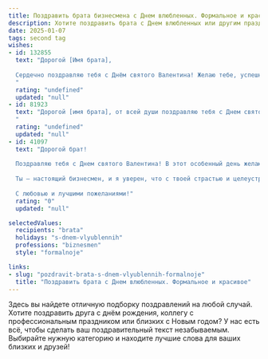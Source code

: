```yaml
---
title: Поздравить брата бизнесмена с Днем влюбленных. Формальное и красивое
description: Хотите поздравить брата с Днем влюбленных или другим праздником? Наш ИИ создаст незабываемое поздравление, а вы обязательно выделитесь среди других.  
date: 2025-01-07
tags: second tag
wishes:
- id: 132855
  text: "Дорогой [Имя брата],
  
  Сердечно поздравляю тебя с Днём святого Валентина! Желаю тебе, успешному бизнесмену и замечательному человеку, крепкой любви, верности и взаимопонимания в отношениях. Пусть этот праздник наполнит твою жизнь теплом, радостью и счастьем.  Успехов во всех твоих начинаниях!
  "
  rating: "undefined"
  updated: "null"
- id: 81923
  text: "Дорогой [имя брата], от всей души поздравляю тебя с Днем святого Валентина! Желаю тебе, бизнесмену от бога, успехов во всех начинаниях, процветания и благополучия. Пусть твоя удача будет бесконечной, а любовь – неиссякаемой.
  "
  rating: "undefined"
  updated: "null"
- id: 41097
  text: "Дорогой брат!
  
  Поздравляю тебя с Днем святого Валентина! В этот особенный день желаю, чтобы в твоей жизни всегда присутствовала искренняя любовь, поддержка и гармония. Пусть каждый новый день дарит вдохновение и радость, а твои профессиональные успехи приносят тебе удовлетворение и уверенность в завтрашнем дне.
  
  Ты — настоящий бизнесмен, и я уверен, что с твоей страстью и целеустремленностью ты достигнешь всех своих целей. Пусть в личной жизни сопутствует удача, а рядом будут только те, кто ценит и поддерживает тебя.
  
  С любовью и лучшими пожеланиями!"
  rating: "0"
  updated: "null"

selectedValues:
  recipients: "brata"
  holidays: "s-dnem-vlyublennih"
  professions: "biznesmen"
  style: "formalnoje"

links:
- slug: "pozdravit-brata-s-dnem-vlyublennih-formalnoje"
  title: "Поздравить брата с Днем влюбленных. Формальное и красивое"
---
```


Здесь вы найдете отличную подборку поздравлений на любой случай. 
Хотите поздравить друга с днём рождения, коллегу с профессиональным праздником или близких с Новым годом? У нас есть всё, чтобы сделать ваш поздравительный текст незабываемым. Выбирайте нужную категорию и находите лучшие слова для ваших близких и друзей!
